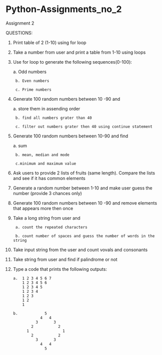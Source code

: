 # Python-Assignments_no_2
Assignment 2

QUESTIONS:
1. Print table of 2 (1-10) using for loop


2. Take a number from user and print a table from 1-10 using loops


3. Use for loop to generate the following sequences(0-100):
        
	a. Odd numbers
	
        b. Even numbers
	
        c. Prime numbers
        
        
4. Generate 100 random numbers between 10 -90 and 
      
	a. store them in assending order
	
        b. find all numbers grater than 40
	
        c. filter out numbers grater then 40 using continue statement
        
        
5. Generate 100 random numbers between 10-90 and find
        
	a. sum
	
        b. mean, median and mode
	
        c.minimum and maximum value
 
6. Ask users to provide 2 lists of fruits (same length). Compare the lists and see if it has common elements


7. Generate a random number between 1-10 and make user guess the number (provide 3 chances only)


8. Generate 100 random numbers between 10 -90 and remove elements that appears more then once


9. Take a long string from user and 

        a. count the repeated characters
	
        b. count number of spaces and guess the number of words in the string


10. Take input string from the user and count vovals and consonants 


11. Take string from user and find if palindrome or not


12. Type a code that prints the following outputs:

        
        a.  1 2 3 4 5 6 7      
            1 2 3 4 5 6
            1 2 3 4 5
            1 2 3 4
            1 2 3
            1 2
            1
         
        b.            5
                    4   4
                  3       3
                2           2
              1               1
                2           2
                  3       3
                    4   4
                      5
                     

